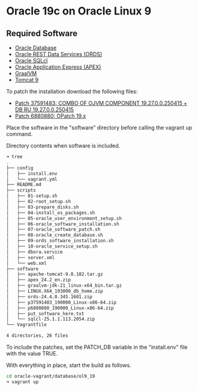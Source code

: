 # Oracle 19c on Oracle Linux 9

## Required Software

- [Oracle Database](https://www.oracle.com/technetwork/database/enterprise-edition/downloads/oracle19c-linux-5462157.html)
- [Oracle REST Data Services (ORDS)](https://www.oracle.com/technetwork/developer-tools/rest-data-services/downloads/)
- [Oracle SQLcl](https://www.oracle.com/tools/downloads/sqlcl-downloads.html)
- [Oracle Application Express (APEX)](https://www.oracle.com/tools/downloads/apex-downloads.html)
- [GraalVM](https://www.graalvm.org/downloads/)
- [Tomcat 9](https://tomcat.apache.org/download-90.cgi)

To patch the installation download the following files:

- [Patch 37591483: COMBO OF OJVM COMPONENT 19.27.0.0.250415 + DB RU 19.27.0.0.250415](https://support.oracle.com)
- [Patch 6880880: OPatch 19.x](https://updates.oracle.com/download/6880880.html)

Place the software in the "software" directory before calling the vagrant up command.

Directory contents when software is included.

```bash
➜ tree
.
├── config
│   ├── install.env
│   └── vagrant.yml
├── README.md
├── scripts
│   ├── 01-setup.sh
│   ├── 02-root_setup.sh
│   ├── 03-prepare_disks.sh
│   ├── 04-install_os_packages.sh
│   ├── 05-oracle_user_environment_setup.sh
│   ├── 06-oracle_software_installation.sh
│   ├── 07-oracle_software_patch.sh
│   ├── 08-oracle_create_database.sh
│   ├── 09-ords_software_installation.sh
│   ├── 10-oracle_service_setup.sh
│   ├── dbora.service
│   ├── server.xml
│   └── web.xml
├── software
│   ├── apache-tomcat-9.0.102.tar.gz
│   ├── apex_24.2_en.zip
│   ├── graalvm-jdk-21_linux-x64_bin.tar.gz
│   ├── LINUX.X64_193000_db_home.zip
│   ├── ords-24.4.0.345.1601.zip
│   ├── p37591483_190000_Linux-x86-64.zip
│   ├── p6880880_190000_Linux-x86-64.zip
│   ├── put_software_here.txt
│   └── sqlcl-25.1.1.113.2054.zip
└── Vagrantfile

4 directories, 26 files
```

To include the patches, set the PATCH_DB variable in the "install.env" file with the value TRUE.

With everything in place, start the build as follows.

```bash
cd oracle-vagrant/database/ol9_19
➜ vagrant up
```
